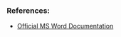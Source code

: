 ### References:
- [Official MS Word Documentation](https://support.office.com/en-us/article/mail-merge-using-an-excel-spreadsheet-858c7d7f-5cc0-4ba1-9a7b-0a948fa3d7d3)